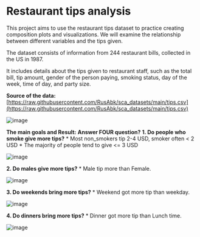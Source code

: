 # Restaurant tips analysis

This project aims to use the restaurant tips dataset to practice creating composition plots and visualizations. We will examine the relationship between different variables and the tips given.

The dataset consists of information from 244 restaurant bills, collected in the US in 1987.

It includes details about the tips given to restaurant staff, such as the total bill, tip amount, gender of the person paying, smoking status, day of the week, time of day, and party size.

**Source of the data:**
[https://raw.githubusercontent.com/RusAbk/sca_datasets/main/tips.csv](https://raw.githubusercontent.com/RusAbk/sca_datasets/main/tips.csv)

![image](https://github.com/user-attachments/assets/5fcf55be-23df-4dd3-9c03-cef1e527ff3a)

**The main goals and Result:** **Answer FOUR question?**
**1. Do people who smoke give more tips?**
    * Most non_smokers tip 2-4 USD, smoker often < 2 USD
    * The majority of people tend to give <= 3 USD

![image](https://github.com/user-attachments/assets/3fa75437-a344-4e6a-bdbd-f7114c428494)

**2. Do males give more tips?**
    * Male tip more than Female.

![image](https://github.com/user-attachments/assets/92f29116-ab04-4dba-8822-99d35dd4063d)

**3. Do weekends bring more tips?**
    * Weekend got more tip than weekday.

![image](https://github.com/user-attachments/assets/5607b7d5-4687-4934-8e82-c151eaa6124d)

**4. Do dinners bring more tips?**
    * Dinner got more tip than Lunch time.

![image](https://github.com/user-attachments/assets/0f5f0c6c-c55c-4729-b398-b413d7ddf1d5)
